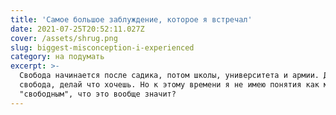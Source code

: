```yaml
---
title: 'Самое большое заблуждение, которое я встречал'
date: 2021-07-25T20:52:11.027Z
cover: /assets/shrug.png
slug: biggest-misconception-i-experienced
category: на подумать
excerpt: >-
  Свобода начинается после садика, потом школы, университета и армии. Дальше -
  свобода, делай что хочешь. Но к этому времени я не имею понятия как мне быть
  "свободным", что это вообще значит?
---
```

 
